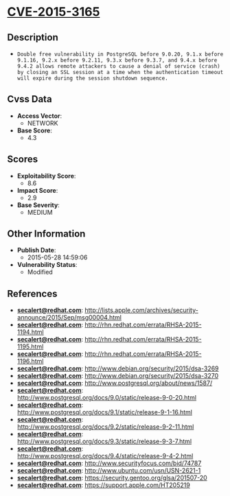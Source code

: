 
# [CVE-2015-3165](http://lists.apple.com/archives/security-announce/2015/Sep/msg00004.html)

## Description

- `Double free vulnerability in PostgreSQL before 9.0.20, 9.1.x before 9.1.16, 9.2.x before 9.2.11, 9.3.x before 9.3.7, and 9.4.x before 9.4.2 allows remote attackers to cause a denial of service (crash) by closing an SSL session at a time when the authentication timeout will expire during the session shutdown sequence.`

## Cvss Data

- **Access Vector**:
  - NETWORK
- **Base Score**:
  - 4.3

## Scores

- **Exploitability Score**:
  - 8.6
- **Impact Score**:
  - 2.9
- **Base Severity**:
  - MEDIUM

## Other Information

- **Publish Date**:
  - 2015-05-28 14:59:06
- **Vulnerability Status**:
  - Modified

## References

- **secalert@redhat.com**: http://lists.apple.com/archives/security-announce/2015/Sep/msg00004.html
- **secalert@redhat.com**: http://rhn.redhat.com/errata/RHSA-2015-1194.html
- **secalert@redhat.com**: http://rhn.redhat.com/errata/RHSA-2015-1195.html
- **secalert@redhat.com**: http://rhn.redhat.com/errata/RHSA-2015-1196.html
- **secalert@redhat.com**: http://www.debian.org/security/2015/dsa-3269
- **secalert@redhat.com**: http://www.debian.org/security/2015/dsa-3270
- **secalert@redhat.com**: http://www.postgresql.org/about/news/1587/
- **secalert@redhat.com**: http://www.postgresql.org/docs/9.0/static/release-9-0-20.html
- **secalert@redhat.com**: http://www.postgresql.org/docs/9.1/static/release-9-1-16.html
- **secalert@redhat.com**: http://www.postgresql.org/docs/9.2/static/release-9-2-11.html
- **secalert@redhat.com**: http://www.postgresql.org/docs/9.3/static/release-9-3-7.html
- **secalert@redhat.com**: http://www.postgresql.org/docs/9.4/static/release-9-4-2.html
- **secalert@redhat.com**: http://www.securityfocus.com/bid/74787
- **secalert@redhat.com**: http://www.ubuntu.com/usn/USN-2621-1
- **secalert@redhat.com**: https://security.gentoo.org/glsa/201507-20
- **secalert@redhat.com**: https://support.apple.com/HT205219
